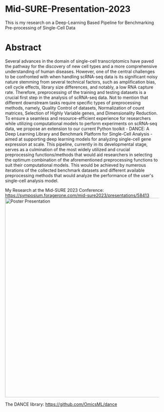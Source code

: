 # Mid-SURE-Presentation-2023
This is my research on a Deep-Learning Based Pipeline for Benchmarking Pre-processing of Single-Cell Data

# Abstract
Several advances in the domain of single-cell transcriptomics have paved the pathway for the discovery of new cell types and a more comprehensive understanding of human diseases. However, one of the central challenges to be confronted with when handling scRNA-seq data is its significant noisy nature stemming from several technical factors, such as amplification bias, cell cycle effects, library size differences, and notably, a low RNA capture rate. Therefore, preprocessing of the training and testing datasets is a crucial first step in the analysis of scRNA-seq data. Not to mention that different downstream tasks require specific types of preprocessing methods, namely, Quality Control of datasets, Normalization of count matrices, Selection of Highly Variable genes, and Dimensionality Reduction. To ensure a seamless and resource-efficient experience for researchers while utilizing computational models to perform experiments on scRNA-seq data, we propose an extension to our current Python toolkit - DANCE: A Deep Learning Library and Benchmark Platform for Single-Cell Analysis - aimed at supporting deep learning models for analyzing single-cell gene expression at scale. This pipeline, currently in its developmental stage, serves as a culmination of the most widely utilized and crucial preprocessing functions/methods that would aid researchers in selecting the optimum combination of the aforementioned preprocessing functions to suit their computational models. This would be achieved by numerous iterations of the collected benchmark datasets and different available preprocessing methods that would analyze the performance of the user's single-cell analysis model.

My Research at the Mid-SURE 2023 Conference: https://symposium.foragerone.com/mid-sure2023/presentations/58413
<img width="652" alt="Poster Presentation" src="https://github.com/Divyatech-hub/Mid-SURE-Presentation-2023/assets/69458308/261213ba-aacc-4caf-b9ac-b42f8ef5885c">

The DANCE library: https://github.com/OmicsML/dance
